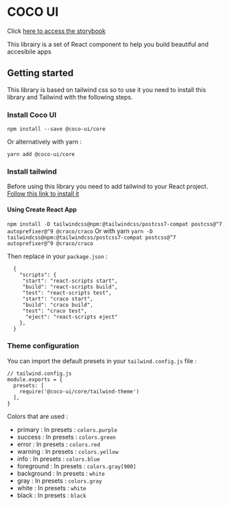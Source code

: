 # COCO UI

Click [here to access the storybook](https://dorianmaliszewski.github.io/coco-ui/)

This librairy is a set of React component to help you build beautiful and accesibile apps

## Getting started

This library is based on tailwind css so to use it you need to install this library and Tailwind with the following steps.

### Install Coco UI

```
npm install --save @coco-ui/core
```

Or alternatively with yarn :

```
yarn add @coco-ui/core
```

### Install tailwind

Before using this library you need to add tailwind to your React project. [Follow this link to install it](https://tailwindcss.com/docs/installation)

#### Using Create React App

`npm install -D tailwindcss@npm:@tailwindcss/postcss7-compat postcss@^7 autoprefixer@^9 @craco/craco`
Or with yarn
`yarn -D tailwindcss@npm:@tailwindcss/postcss7-compat postcss@^7 autoprefixer@^9 @craco/craco`

Then replace in your `package.json` :

```
  {
    "scripts": {
     "start": "react-scripts start",
     "build": "react-scripts build",
     "test": "react-scripts test",
     "start": "craco start",
     "build": "craco build",
     "test": "craco test",
      "eject": "react-scripts eject"
    },
  }
```

### Theme configuration

You can import the default presets in your `tailwind.config.js` file :

```
// tailwind.config.js
module.exports = {
  presets: [
    require('@coco-ui/core/tailwind-theme')
  ],
}
```

Colors that are used :

- primary : In presets : `colors.purple`
- success : In presets : `colors.green`
- error : In presets : `colors.red`
- warning : In presets : `colors.yellow`
- info : In presets : `colors.blue`
- foreground : In presets : `colors.gray[900]`
- background : In presets : `white`
- gray : In presets : `colors.gray`
- white : In presets : `white`
- black : In presets : `black`
